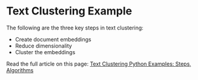 # Text Clustering Example

The following are the three key steps in text clustering:
- Create document embeddings
- Reduce dimensionality
- Cluster the embeddings

Read the full article on this page: [Text Clustering Python Examples: Steps, Algorithms](https://vitalflux.com/text-clustering-key-steps-algorithms-examples/)
